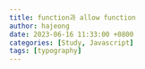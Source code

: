 ```yaml
---
title: function과 allow function
author: hajeong
date: 2023-06-16 11:33:00 +0800
categories: [Study, Javascript]
tags: [typography]
---
```

